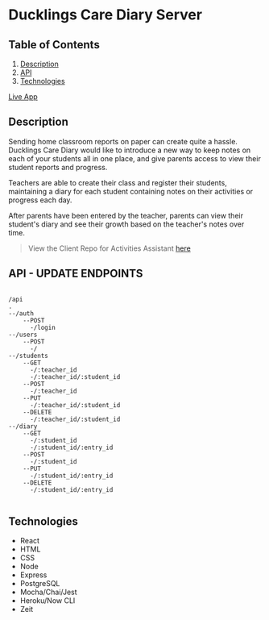 # Ducklings Care Diary Server

## Table of Contents

1. [Description](#Description)
1. [API](#API)
1. [Technologies](#Technologies)

[Live App](https://ducklings-care-diary.beckibloom.now.sh/)

## Description

Sending home classroom reports on paper can create quite a hassle. Ducklings Care Diary would like to introduce a new way to keep notes on each of your students all in one place, and give parents access to view their student reports and progress.

Teachers are able to create their class and register their students, maintaining a diary for each student containing notes on their activities or progress each day.

After parents have been entered by the teacher, parents can view their student's diary and see their growth based on the teacher's notes over time.

> View the Client Repo for Activities Assistant [here](https://github.com/beckibloom/ducklings-care-diary-client)

## API - UPDATE ENDPOINTS

```

/api
.
--/auth
    --POST
      -/login
--/users
    --POST
      -/
--/students
    --GET
      -/:teacher_id
      -/:teacher_id/:student_id
    --POST
      -/:teacher_id
    --PUT
      -/:teacher_id/:student_id
    --DELETE
      -/:teacher_id/:student_id      
--/diary
    --GET
      -/:student_id
      -/:student_id/:entry_id
    --POST
      -/:student_id
    --PUT
      -/:student_id/:entry_id
    --DELETE
      -/:student_id/:entry_id


```

## Technologies

- React
- HTML
- CSS
- Node
- Express
- PostgreSQL
- Mocha/Chai/Jest
- Heroku/Now CLI
- Zeit